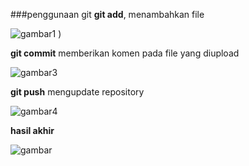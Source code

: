 ###penggunaan git
**git add**, menambahkan file 

![gambar1](https://user-images.githubusercontent.com/73014804/96333939-27df8c00-1097-11eb-853c-c21b02796e47.png)
)

**git commit** memberikan komen pada file yang diupload

![gambar3](https://user-images.githubusercontent.com/73014804/96333955-4e9dc280-1097-11eb-9429-a6146932226b.png)

**git push** mengupdate repository 

![gambar4](https://user-images.githubusercontent.com/73014804/96333953-46458780-1097-11eb-86d9-81c0951210cf.png)


**hasil akhir**

![gambar](https://user-images.githubusercontent.com/73014804/96333959-56f5fd80-1097-11eb-9569-c23148af69d4.png)

